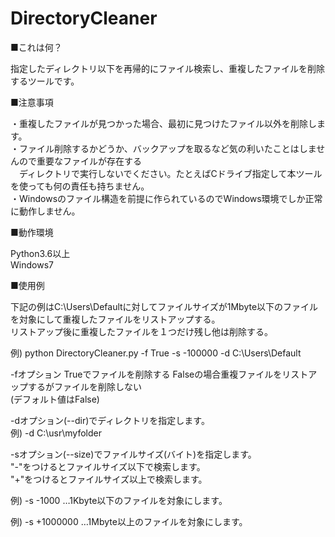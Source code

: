 # DirectoryCleaner

■これは何？

指定したディレクトリ以下を再帰的にファイル検索し、重複したファイルを削除するツールです。<br>

■注意事項

・重複したファイルが見つかった場合、最初に見つけたファイル以外を削除します。<br>
・ファイル削除するかどうか、バックアップを取るなど気の利いたことはしませんので重要なファイルが存在する<br>
　ディレクトリで実行しないでください。たとえばCドライブ指定して本ツールを使っても何の責任も持ちません。<br>
・Windowsのファイル構造を前提に作られているのでWindows環境でしか正常に動作しません。<br>

■動作環境<br>

Python3.6以上<br>
Windows7<br>

■使用例<br>

下記の例はC:\Users\Defaultに対してファイルサイズが1Mbyte以下のファイルを対象にして重複したファイルをリストアップする。<br>
リストアップ後に重複したファイルを１つだけ残し他は削除する。<br>


例) python DirectoryCleaner.py -f True -s -100000 -d C:\Users\Default

-fオプション
Trueでファイルを削除する Falseの場合重複ファイルをリストアップするがファイルを削除しない<br>
(デフォルト値はFalse)<br>

-dオプション(--dir)でディレクトリを指定します。<br>
例) -d C:\usr\myfolder<br>

-sオプション(--size)でファイルサイズ(バイト)を指定します。<br>
"-"をつけるとファイルサイズ以下で検索します。<br>
"+"をつけるとファイルサイズ以上で検索します。<br>

例) -s -1000  …1Kbyte以下のファイルを対象にします。<br>

例) -s +1000000  …1Mbyte以上のファイルを対象にします。<br>


